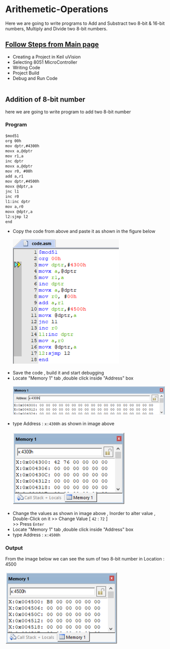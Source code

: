 # Arithemetic-Operations
Here we are going to write programs to Add and Substract two 8-bit & 16-bit numbers, Multiply and Divide two 8-bit numbers.
## <a href="https://github.com/pscretn/8051-Programming-Using-Keil-uVision">Follow Steps from Main page</a>
* Creating a Project in Keil uVision
* Selecting 8051 MicroController
* Writing Code
* Project Build
* Debug and Run Code<br><br>
 ## Addition of 8-bit number
 here we are going to write program to add two 8-bit number
 ### Program
 ```Assembly
 $mod51
org 00h
mov dptr,#4300h
movx a,@dptr
mov r1,a
inc dptr
movx a,@dptr
mov r0, #00h
add a,r1
mov dptr,#4500h
movx @dptr,a
jnc l1
inc r0
l1:inc dptr
mov a,r0
movx @dptr,a
l2:sjmp l2
end
```
* Copy the code from above and paste it as shown in the figure below<br><br>
![](/images/imga.png) <br><br>
 * Save the code , build it and start debugging<br>
* Locate "Memory 1" tab ,double click inside "Address" box<br><br>
![](/images/img16.png) <br><br>
* type Address : ```x:4300h``` as shown in image above<br><br>
![](/images/imgb.png) <br><br>
* Change the values as shown in image above , Inorder to alter value , Double-Click on it >> Change Value [ `42` : `72` ]<br> >> Press `Enter`
* Locate "Memory 1" tab ,double click inside "Address" box<br>
* type Address : ```x:4500h```
### Output
From the image below we can see the sum of two 8-bit number in Location : 4500 <br><br>
![](/images/imgc.png) <br><br>
